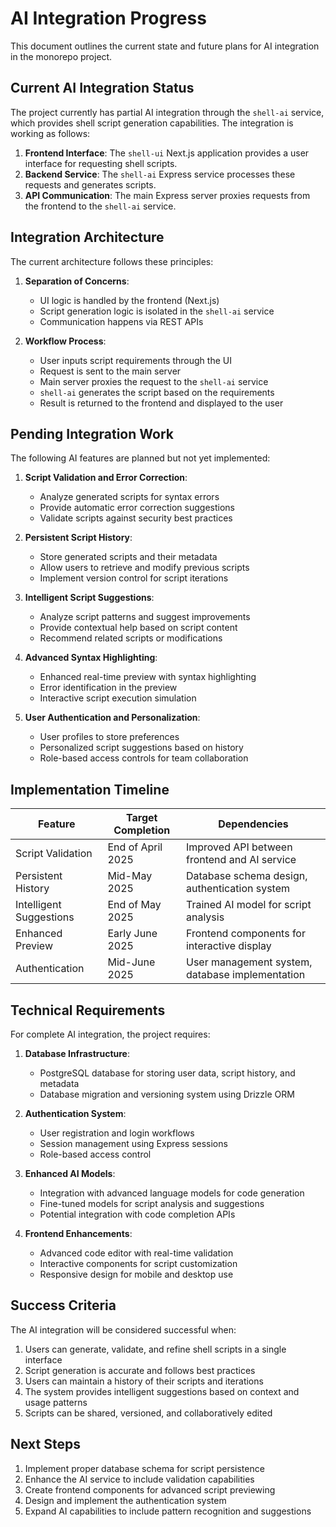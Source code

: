 # AI Integration Progress

This document outlines the current state and future plans for AI integration in the monorepo project.

## Current AI Integration Status

The project currently has partial AI integration through the `shell-ai` service, which provides shell script generation capabilities. The integration is working as follows:

1. **Frontend Interface**: The `shell-ui` Next.js application provides a user interface for requesting shell scripts.
2. **Backend Service**: The `shell-ai` Express service processes these requests and generates scripts.
3. **API Communication**: The main Express server proxies requests from the frontend to the `shell-ai` service.

## Integration Architecture

The current architecture follows these principles:

1. **Separation of Concerns**:
   - UI logic is handled by the frontend (Next.js)
   - Script generation logic is isolated in the `shell-ai` service
   - Communication happens via REST APIs

2. **Workflow Process**:
   - User inputs script requirements through the UI
   - Request is sent to the main server
   - Main server proxies the request to the `shell-ai` service
   - `shell-ai` generates the script based on the requirements
   - Result is returned to the frontend and displayed to the user

## Pending Integration Work

The following AI features are planned but not yet implemented:

1. **Script Validation and Error Correction**:
   - Analyze generated scripts for syntax errors
   - Provide automatic error correction suggestions
   - Validate scripts against security best practices

2. **Persistent Script History**:
   - Store generated scripts and their metadata
   - Allow users to retrieve and modify previous scripts
   - Implement version control for script iterations

3. **Intelligent Script Suggestions**:
   - Analyze script patterns and suggest improvements
   - Provide contextual help based on script content
   - Recommend related scripts or modifications

4. **Advanced Syntax Highlighting**:
   - Enhanced real-time preview with syntax highlighting
   - Error identification in the preview
   - Interactive script execution simulation

5. **User Authentication and Personalization**:
   - User profiles to store preferences
   - Personalized script suggestions based on history
   - Role-based access controls for team collaboration

## Implementation Timeline

| Feature | Target Completion | Dependencies |
|---------|------------------|-------------|
| Script Validation | End of April 2025 | Improved API between frontend and AI service |
| Persistent History | Mid-May 2025 | Database schema design, authentication system |
| Intelligent Suggestions | End of May 2025 | Trained AI model for script analysis |
| Enhanced Preview | Early June 2025 | Frontend components for interactive display |
| Authentication | Mid-June 2025 | User management system, database implementation |

## Technical Requirements

For complete AI integration, the project requires:

1. **Database Infrastructure**:
   - PostgreSQL database for storing user data, script history, and metadata
   - Database migration and versioning system using Drizzle ORM

2. **Authentication System**:
   - User registration and login workflows
   - Session management using Express sessions
   - Role-based access control

3. **Enhanced AI Models**:
   - Integration with advanced language models for code generation
   - Fine-tuned models for script analysis and suggestions
   - Potential integration with code completion APIs

4. **Frontend Enhancements**:
   - Advanced code editor with real-time validation
   - Interactive components for script customization
   - Responsive design for mobile and desktop use

## Success Criteria

The AI integration will be considered successful when:

1. Users can generate, validate, and refine shell scripts in a single interface
2. Script generation is accurate and follows best practices
3. Users can maintain a history of their scripts and iterations
4. The system provides intelligent suggestions based on context and usage patterns
5. Scripts can be shared, versioned, and collaboratively edited

## Next Steps

1. Implement proper database schema for script persistence
2. Enhance the AI service to include validation capabilities
3. Create frontend components for advanced script previewing
4. Design and implement the authentication system
5. Expand AI capabilities to include pattern recognition and suggestions